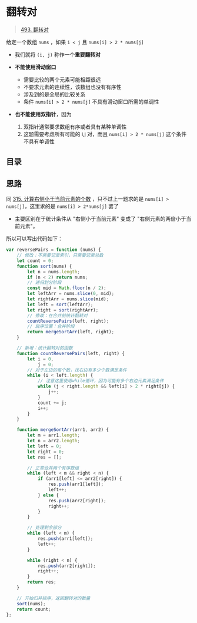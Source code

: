 
# 翻转对



>  [493. 翻转对](https://leetcode.cn/problems/reverse-pairs/)



给定一个数组 `nums` ，如果 `i < j` 且 `nums[i] > 2 * nums[j]` 
- 我们就将 `(i, j)` 称作一个**重要翻转对**


- **不能使用滑动窗口**
	- 需要比较的两个元素可能相距很远
	- 不要求元素的连续性，该数组也没有有序性
	- 涉及到的是全局的比较关系
	- 条件 `nums[i] > 2 * nums[j]` 不具有滑动窗口所需的单调性
- **也不能使用双指针**，因为
	1. 双指针通常要求数组有序或者具有某种单调性
	2. 这题需要考虑所有可能的 i,j 对，而且 `nums[i] > 2 * nums[j]` 这个条件不具有单调性



## 目录
<!-- toc -->
 ## 思路 

同 [315. 计算右侧小于当前元素的个数](/post/1gu0vvnsm0.html) ，只不过上一题求的是 `nums[i] > nums[j]`，这里求的是 `nums[i] > 2*nums[j]` 罢了
- 主要区别在于统计条件从 "右侧小于当前元素" 变成了 "右侧元素的两倍小于当前元素"。


所以可以写出代码如下：

```javascript
var reversePairs = function (nums) {
    // 修改：不需要记录索引，只需要记录总数
    let count = 0;
    function sort(nums) {
        let n = nums.length;
        if (n < 2) return nums;
        // 递归划分阶段
        const mid = Math.floor(n / 2);
        let leftArr = nums.slice(0, mid);
        let rightArr = nums.slice(mid);
        let left = sort(leftArr);
        let right = sort(rightArr);
        // 修改：在合并前统计翻转对
        countReversePairs(left, right);
        // 后序位置：合并阶段
        return mergeSortArr(left, right);
    }

    // 新增：统计翻转对的函数
    function countReversePairs(left, right) {
        let i = 0,
            j = 0;
        // 对于左边的每个数，找右边有多少个数满足条件
        while (i < left.length) {
            // 注意这里使用while循环，因为可能有多个右边元素满足条件
            while (j < right.length && left[i] > 2 * right[j]) {
                j++;
            }
            count += j;
            i++;
        }
    }

    function mergeSortArr(arr1, arr2) {
        let m = arr1.length;
        let n = arr2.length;
        let left = 0;
        let right = 0;
        let res = [];

        // 正常合并两个有序数组
        while (left < m && right < n) {
            if (arr1[left] <= arr2[right]) {
                res.push(arr1[left]);
                left++;
            } else {
                res.push(arr2[right]);
                right++;
            }
        }

        // 处理剩余部分
        while (left < m) {
            res.push(arr1[left]);
            left++;
        }

        while (right < n) {
            res.push(arr2[right]);
            right++;
        }
        return res;
    }

    // 开始归并排序，返回翻转对的数量
    sort(nums);
    return count;
};

```

